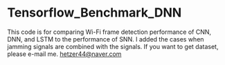 # Tensorflow_Benchmark_DNN
This code is for comparing Wi-Fi frame detection performance of CNN, DNN, and LSTM to the performance of SNN.
I added the cases when jamming signals are combined with the signals.
If you want to get dataset, please e-mail me.
hetzer44@naver.com
